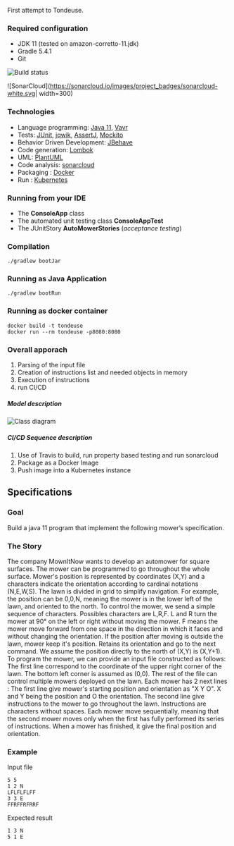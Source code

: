 First attempt to Tondeuse.

### Required configuration ###
* JDK 11 (tested on amazon-corretto-11.jdk)
* Gradle 5.4.1
* Git

![Build status](https://travis-ci.com/qdgtruie/Test_Tondeuse.svg?branch=master=300x300)

![SonarCloud](https://sonarcloud.io/images/project_badges/sonarcloud-white.svg| width=300)

### Technologies ####
* Language programming: [Java 11](https://docs.aws.amazon.com/fr_fr/corretto/latest/corretto-11-ug/downloads-list.html), [Vavr](http://www.vavr.io/)
* Tests: [JUnit](https://junit.org/junit5/), [jqwik](https://jqwik.net/), [AssertJ](http://joel-costigliola.github.io/assertj/index.html), [Mockito](http://mockito.org/)
* Behavior Driven Development: [JBehave](http://jbehave.org/)
* Code generation: [Lombok](https://projectlombok.org)
* UML: [PlantUML](http://plantuml.com)
* Code analysis: [sonarcloud](https://sonarcloud.io)
* Packaging : [Docker]()
* Run : [Kubernetes]()

### Running from your IDE ###

* The **ConsoleApp** class
* The automated unit testing class **ConsoleAppTest**
* The JUnitStory **AutoMowerStories** (*acceptance testing*)

### Compilation ###
```
./gradlew bootJar
```

### Running as Java Application ###
```
./gradlew bootRun
```
### Running as docker container ###
```
docker build -t tondeuse
docker run --rm tondeuse -p8080:8080
```

### Overall apporach  ###

1. Parsing of the input file
2. Creation of instructions list and needed objects in memory
3. Execution of instructions
4. run CI/CD

##### Model description #####
![Class diagram](http://www.plantuml.com/plantuml/proxy?src=https://raw.githubusercontent.com/qdgtruie/Test_Tondeuse/master/src/main/resources/diagrams/classDiagram-configuration.puml)

##### CI/CD Sequence description #####
1. Use of Travis to build, run property based testing and run sonarcloud
2. Package as a Docker Image
3. Push image into a Kubernetes instance

## Specifications ##

### Goal ###

Build a java 11 program that implement the following mower’s specification.

### The Story ###

The company MownItNow wants to develop an automower for square surfaces.
The mower can be programmed to go throughout the whole surface. Mower's position is represented by coordinates (X,Y) and a characters indicate the orientation according to cardinal notations (N,E,W,S). The lawn is divided in grid to simplify navigation.
For example, the position can be 0,0,N, meaning the mower is in the lower left of the lawn, and oriented to the north.
To control the mower, we send a simple sequence of characters. Possibles characters are L,R,F. L and R turn the mower at 90° on the left or right without moving the mower. F means the mower move forward from one space in the direction in which it faces and without changing the orientation.
If the position after moving is outside the lawn, mower keep it's position. Retains its orientation and go to the next command.
We assume the position directly to the north of (X,Y) is (X,Y+1).
To program the mower, we can provide an input file constructed as follows:
The first line correspond to the coordinate of the upper right corner of the lawn. The bottom left corner is assumed as (0,0). The rest of the file can control multiple mowers deployed on the lawn. Each mower has 2 next lines :
The first line give mower's starting position and orientation as "X Y O". X and Y being the position and O the orientation.
The second line give instructions to the mower to go throughout the lawn. Instructions are characters without spaces.
Each mower move sequentially, meaning that the second mower moves only when the first has fully performed its series of instructions.
When a mower has finished, it give the final position and orientation.


### Example​ ###

Input file
```
5 5
1 2 N
LFLFLFLFF
3 3 E
FFRFFRFRRF
```

Expected result
```
1 3 N
5 1 E
```
